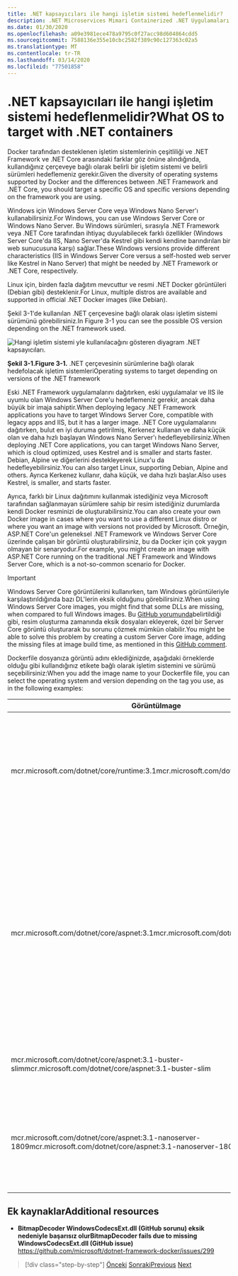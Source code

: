 ```yaml
---
title: .NET kapsayıcıları ile hangi işletim sistemi hedeflenmelidir?
description: .NET Microservices Mimari Containerized .NET Uygulamaları için | .NET kapsayıcıları ile hangi işletim sistemi hedef
ms.date: 01/30/2020
ms.openlocfilehash: a09e3981ece478a9795c0f27acc98d604864cdd5
ms.sourcegitcommit: 7588136e355e10cbc2582f389c90c127363c02a5
ms.translationtype: MT
ms.contentlocale: tr-TR
ms.lasthandoff: 03/14/2020
ms.locfileid: "77501858"
---
```

# <a name="what-os-to-target-with-net-containers"></a><span data-ttu-id="81cf8-103">.NET kapsayıcıları ile hangi işletim sistemi hedeflenmelidir?</span><span class="sxs-lookup"><span data-stu-id="81cf8-103">What OS to target with .NET containers</span></span>

<span data-ttu-id="81cf8-104">Docker tarafından desteklenen işletim sistemlerinin çeşitliliği ve .NET Framework ve .NET Core arasındaki farklar göz önüne alındığında, kullandığınız çerçeveye bağlı olarak belirli bir işletim sistemi ve belirli sürümleri hedeflemeniz gerekir.</span><span class="sxs-lookup"><span data-stu-id="81cf8-104">Given the diversity of operating systems supported by Docker and the differences between .NET Framework and .NET Core, you should target a specific OS and specific versions depending on the framework you are using.</span></span>

<span data-ttu-id="81cf8-105">Windows için Windows Server Core veya Windows Nano Server'ı kullanabilirsiniz.</span><span class="sxs-lookup"><span data-stu-id="81cf8-105">For Windows, you can use Windows Server Core or Windows Nano Server.</span></span> <span data-ttu-id="81cf8-106">Bu Windows sürümleri, sırasıyla .NET Framework veya .NET Core tarafından ihtiyaç duyulabilecek farklı özellikler (Windows Server Core'da IIS, Nano Server'da Kestrel gibi kendi kendine barındırılan bir web sunucusuna karşı) sağlar.</span><span class="sxs-lookup"><span data-stu-id="81cf8-106">These Windows versions provide different characteristics (IIS in Windows Server Core versus a self-hosted web server like Kestrel in Nano Server) that might be needed by .NET Framework or .NET Core, respectively.</span></span>

<span data-ttu-id="81cf8-107">Linux için, birden fazla dağıtım mevcuttur ve resmi .NET Docker görüntüleri (Debian gibi) desteklenir.</span><span class="sxs-lookup"><span data-stu-id="81cf8-107">For Linux, multiple distros are available and supported in official .NET Docker images (like Debian).</span></span>

<span data-ttu-id="81cf8-108">Şekil 3-1'de kullanılan .NET çerçevesine bağlı olarak olası işletim sistemi sürümünü görebilirsiniz.</span><span class="sxs-lookup"><span data-stu-id="81cf8-108">In Figure 3-1 you can see the possible OS version depending on the .NET framework used.</span></span>

![Hangi işletim sistemi yle kullanılacağını gösteren diyagram .NET kapsayıcıları.](./media/net-container-os-targets/targeting-operating-systems.png)

<span data-ttu-id="81cf8-110">**Şekil 3-1.**</span><span class="sxs-lookup"><span data-stu-id="81cf8-110">**Figure 3-1.**</span></span> <span data-ttu-id="81cf8-111">.NET çerçevesinin sürümlerine bağlı olarak hedefolacak işletim sistemleri</span><span class="sxs-lookup"><span data-stu-id="81cf8-111">Operating systems to target depending on versions of the .NET framework</span></span>

<span data-ttu-id="81cf8-112">Eski .NET Framework uygulamalarını dağıtırken, eski uygulamalar ve IIS ile uyumlu olan Windows Server Core'u hedeflemeniz gerekir, ancak daha büyük bir imaja sahiptir.</span><span class="sxs-lookup"><span data-stu-id="81cf8-112">When deploying legacy .NET Framework applications you have to target Windows Server Core, compatible with legacy apps and IIS, but it has a larger image.</span></span> <span data-ttu-id="81cf8-113">.NET Core uygulamalarını dağıtırken, bulut en iyi duruma getirilmiş, Kerkenez kullanan ve daha küçük olan ve daha hızlı başlayan Windows Nano Server'ı hedefleyebilirsiniz.</span><span class="sxs-lookup"><span data-stu-id="81cf8-113">When deploying .NET Core applications, you can target Windows Nano Server, which is cloud optimized, uses Kestrel and is smaller and starts faster.</span></span> <span data-ttu-id="81cf8-114">Debian, Alpine ve diğerlerini destekleyerek Linux'u da hedefleyebilirsiniz.</span><span class="sxs-lookup"><span data-stu-id="81cf8-114">You can also target Linux, supporting Debian, Alpine and others.</span></span> <span data-ttu-id="81cf8-115">Ayrıca Kerkenez kullanır, daha küçük, ve daha hızlı başlar.</span><span class="sxs-lookup"><span data-stu-id="81cf8-115">Also uses Kestrel, is smaller, and starts faster.</span></span>

<span data-ttu-id="81cf8-116">Ayrıca, farklı bir Linux dağıtımını kullanmak istediğiniz veya Microsoft tarafından sağlanmayan sürümlere sahip bir resim istediğiniz durumlarda kendi Docker resminizi de oluşturabilirsiniz.</span><span class="sxs-lookup"><span data-stu-id="81cf8-116">You can also create your own Docker image in cases where you want to use a different Linux distro or where you want an image with versions not provided by Microsoft.</span></span> <span data-ttu-id="81cf8-117">Örneğin, ASP.NET Core'un geleneksel .NET Framework ve Windows Server Core üzerinde çalışan bir görüntü oluşturabilirsiniz, bu da Docker için çok yaygın olmayan bir senaryodur.</span><span class="sxs-lookup"><span data-stu-id="81cf8-117">For example, you might create an image with ASP.NET Core running on the traditional .NET Framework and Windows Server Core, which is a not-so-common scenario for Docker.</span></span>

> [!IMPORTANT]
> <span data-ttu-id="81cf8-118">Windows Server Core görüntülerini kullanırken, tam Windows görüntüleriyle karşılaştırıldığında bazı DL'lerin eksik olduğunu görebilirsiniz.</span><span class="sxs-lookup"><span data-stu-id="81cf8-118">When using Windows Server Core images, you might find that some DLLs are missing, when compared to full Windows images.</span></span> <span data-ttu-id="81cf8-119">Bu [GitHub yorumunda](https://github.com/microsoft/dotnet-framework-docker/issues/299#issuecomment-511537448)belirtildiği gibi, resim oluşturma zamanında eksik dosyaları ekleyerek, özel bir Server Core görüntü oluşturarak bu sorunu çözmek mümkün olabilir.</span><span class="sxs-lookup"><span data-stu-id="81cf8-119">You might be able to solve this problem by creating a custom Server Core image, adding the missing files at image build time, as mentioned in this [GitHub comment](https://github.com/microsoft/dotnet-framework-docker/issues/299#issuecomment-511537448).</span></span>

<span data-ttu-id="81cf8-120">Dockerfile dosyanıza görüntü adını eklediğinizde, aşağıdaki örneklerde olduğu gibi kullandığınız etikete bağlı olarak işletim sistemini ve sürümü seçebilirsiniz:</span><span class="sxs-lookup"><span data-stu-id="81cf8-120">When you add the image name to your Dockerfile file, you can select the operating system and version depending on the tag you use, as in the following examples:</span></span>

| <span data-ttu-id="81cf8-121">Görüntü</span><span class="sxs-lookup"><span data-stu-id="81cf8-121">Image</span></span> | <span data-ttu-id="81cf8-122">Yorumlar</span><span class="sxs-lookup"><span data-stu-id="81cf8-122">Comments</span></span> |
|-------|----------|
| <span data-ttu-id="81cf8-123">mcr.microsoft.com/dotnet/core/runtime:3.1</span><span class="sxs-lookup"><span data-stu-id="81cf8-123">mcr.microsoft.com/dotnet/core/runtime:3.1</span></span> | <span data-ttu-id="81cf8-124">.NET Core 3.1 çoklu mimari: Docker ana bilgisayara bağlı olarak Linux ve Windows Nano Server'ı destekler.</span><span class="sxs-lookup"><span data-stu-id="81cf8-124">.NET Core 3.1 multi-architecture: Supports Linux and Windows Nano Server depending on the Docker host.</span></span> |
| <span data-ttu-id="81cf8-125">mcr.microsoft.com/dotnet/core/aspnet:3.1</span><span class="sxs-lookup"><span data-stu-id="81cf8-125">mcr.microsoft.com/dotnet/core/aspnet:3.1</span></span> | <span data-ttu-id="81cf8-126">ASP.NET Core 3.1 çoklu mimari: Docker ana bilgisayara bağlı olarak Linux ve Windows Nano Server'ı destekler.</span><span class="sxs-lookup"><span data-stu-id="81cf8-126">ASP.NET Core 3.1 multi-architecture: Supports Linux and Windows Nano Server depending on the Docker host.</span></span> <br/> <span data-ttu-id="81cf8-127">Aspnetcore görüntü ASP.NET Core için birkaç optimizasyonlar vardır.</span><span class="sxs-lookup"><span data-stu-id="81cf8-127">The aspnetcore image has a few optimizations for ASP.NET Core.</span></span> |
| <span data-ttu-id="81cf8-128">mcr.microsoft.com/dotnet/core/aspnet:3.1-buster-slim</span><span class="sxs-lookup"><span data-stu-id="81cf8-128">mcr.microsoft.com/dotnet/core/aspnet:3.1-buster-slim</span></span> | <span data-ttu-id="81cf8-129">.NET Core 3.1 yalnızca Linux Debian dağıtım da</span><span class="sxs-lookup"><span data-stu-id="81cf8-129">.NET Core 3.1 runtime-only on Linux Debian distro</span></span> |
| <span data-ttu-id="81cf8-130">mcr.microsoft.com/dotnet/core/aspnet:3.1-nanoserver-1809</span><span class="sxs-lookup"><span data-stu-id="81cf8-130">mcr.microsoft.com/dotnet/core/aspnet:3.1-nanoserver-1809</span></span> | <span data-ttu-id="81cf8-131">.NET Core 3.1 yalnızca Windows Nano Server'da çalışma zamanı (Windows Server sürüm 1809)</span><span class="sxs-lookup"><span data-stu-id="81cf8-131">.NET Core 3.1 runtime-only on Windows Nano Server (Windows Server version 1809)</span></span> |

## <a name="additional-resources"></a><span data-ttu-id="81cf8-132">Ek kaynaklar</span><span class="sxs-lookup"><span data-stu-id="81cf8-132">Additional resources</span></span>

- <span data-ttu-id="81cf8-133">**BitmapDecoder WindowsCodecsExt.dll (GitHub sorunu) eksik nedeniyle başarısız olur**</span><span class="sxs-lookup"><span data-stu-id="81cf8-133">**BitmapDecoder fails due to missing WindowsCodecsExt.dll (GitHub issue)**</span></span>  
  <https://github.com/microsoft/dotnet-framework-docker/issues/299>

> [!div class="step-by-step"]
> <span data-ttu-id="81cf8-134">[Önceki](container-framework-choice-factors.md)
> [Sonraki](official-net-docker-images.md)</span><span class="sxs-lookup"><span data-stu-id="81cf8-134">[Previous](container-framework-choice-factors.md)
[Next](official-net-docker-images.md)</span></span>
